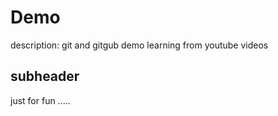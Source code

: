 # Demo

description: git and gitgub demo learning from youtube videos


## subheader

just for fun .....